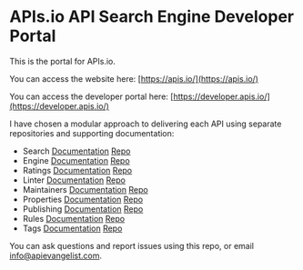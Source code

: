 # APIs.io API Search Engine Developer Portal
This is the portal for APIs.io.

You can access the website here: [https://apis.io/](https://apis.io/)

You can access the developer portal here: [https://developer.apis.io/](https://developer.apis.io/)

I have chosen a modular approach to delivering each API using separate repositories and supporting documentation:

- Search [Documentation](https://apis-io-search-api.apievangelist.com) [Repo](https://github.com/api-search/search-api)
- Engine [Documentation](apis-io-engine-api.apievangelist.com) [Repo](https://github.com/api-search/engine-api)
- Ratings [Documentation](apis-io-ratings-api.apievangelist.com) [Repo](https://github.com/api-search/ratings-api)
- Linter [Documentation](apis-io-linter-api.apievangelist.com) [Repo](https://github.com/api-search/linter-api)
- Maintainers [Documentation](apis-io-maintainers-api.apievangelist.com) [Repo](https://github.com/api-search/maintainers-api)
- Properties [Documentation](apis-io-properties-api.apievangelist.com) [Repo](https://github.com/api-search/properties-api)
- Publishing [Documentation](apis-io-publishing-api.apievangelist.com) [Repo](https://github.com/api-search/publishing-api)
- Rules [Documentation](apis-io-rules-api.apievangelist.com) [Repo](https://github.com/api-search/rules-api)
- Tags [Documentation](apis-io-tags-api.apievangelist.com) [Repo](https://github.com/api-search/tags-api)

You can ask questions and report issues using this repo, or email info@apievangelist.com.
